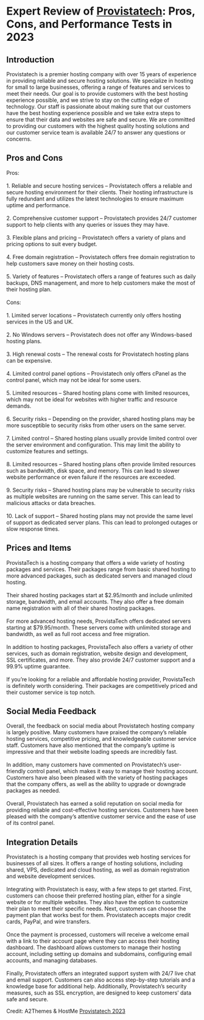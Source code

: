 <h1>Expert Review of <a href="https://a2themes.com/provistatech-reviews">Provistatech</a>: Pros, Cons, and Performance Tests in 2023</h1>
<h2>Introduction</h2>
Provistatech is a premier hosting company with over 15 years of experience in providing reliable and secure hosting solutions. We specialize in hosting for small to large businesses, offering a range of features and services to meet their needs. Our goal is to provide customers with the best hosting experience possible, and we strive to stay on the cutting edge of technology. Our staff is passionate about making sure that our customers have the best hosting experience possible and we take extra steps to ensure that their data and websites are safe and secure. We are committed to providing our customers with the highest quality hosting solutions and our customer service team is available 24/7 to answer any questions or concerns.
<h2>Pros and Cons</h2>
Pros:<br><br>1. Reliable and secure hosting services – Provistatech offers a reliable and secure hosting environment for their clients. Their hosting infrastructure is fully redundant and utilizes the latest technologies to ensure maximum uptime and performance.<br><br>2. Comprehensive customer support – Provistatech provides 24/7 customer support to help clients with any queries or issues they may have.<br><br>3. Flexible plans and pricing – Provistatech offers a variety of plans and pricing options to suit every budget.<br><br>4. Free domain registration – Provistatech offers free domain registration to help customers save money on their hosting costs.<br><br>5. Variety of features – Provistatech offers a range of features such as daily backups, DNS management, and more to help customers make the most of their hosting plan.<br><br>Cons:<br><br>1. Limited server locations – Provistatech currently only offers hosting services in the US and UK.<br><br>2. No Windows servers – Provistatech does not offer any Windows-based hosting plans.<br><br>3. High renewal costs – The renewal costs for Provistatech hosting plans can be expensive.<br><br>4. Limited control panel options – Provistatech only offers cPanel as the control panel, which may not be ideal for some users.<br><br>5. Limited resources – Shared hosting plans come with limited resources, which may not be ideal for websites with higher traffic and resource demands.<br><br>6. Security risks – Depending on the provider, shared hosting plans may be more susceptible to security risks from other users on the same server.<br><br>7. Limited control – Shared hosting plans usually provide limited control over the server environment and configuration. This may limit the ability to customize features and settings.<br><br>8. Limited resources – Shared hosting plans often provide limited resources such as bandwidth, disk space, and memory. This can lead to slower website performance or even failure if the resources are exceeded.<br><br>9. Security risks – Shared hosting plans may be vulnerable to security risks as multiple websites are running on the same server. This can lead to malicious attacks or data breaches.<br><br>10. Lack of support – Shared hosting plans may not provide the same level of support as dedicated server plans. This can lead to prolonged outages or slow response times.
<h2>Prices and Items</h2>
ProvistaTech is a hosting company that offers a wide variety of hosting packages and services. Their packages range from basic shared hosting to more advanced packages, such as dedicated servers and managed cloud hosting. <br><br>Their shared hosting packages start at $2.95/month and include unlimited storage, bandwidth, and email accounts. They also offer a free domain name registration with all of their shared hosting packages. <br><br>For more advanced hosting needs, ProvistaTech offers dedicated servers starting at $79.95/month. These servers come with unlimited storage and bandwidth, as well as full root access and free migration. <br><br>In addition to hosting packages, ProvistaTech also offers a variety of other services, such as domain registration, website design and development, SSL certificates, and more. They also provide 24/7 customer support and a 99.9% uptime guarantee. <br><br>If you’re looking for a reliable and affordable hosting provider, ProvistaTech is definitely worth considering. Their packages are competitively priced and their customer service is top notch.
<h2>Social Media Feedback</h2>
Overall, the feedback on social media about Provistatech hosting company is largely positive. Many customers have praised the company’s reliable hosting services, competitive pricing, and knowledgeable customer service staff. Customers have also mentioned that the company’s uptime is impressive and that their website loading speeds are incredibly fast.<br><br>In addition, many customers have commented on Provistatech’s user-friendly control panel, which makes it easy to manage their hosting account. Customers have also been pleased with the variety of hosting packages that the company offers, as well as the ability to upgrade or downgrade packages as needed.<br><br>Overall, Provistatech has earned a solid reputation on social media for providing reliable and cost-effective hosting services. Customers have been pleased with the company’s attentive customer service and the ease of use of its control panel.
<h2>Integration Details</h2>
Provistatech is a hosting company that provides web hosting services for businesses of all sizes. It offers a range of hosting solutions, including shared, VPS, dedicated and cloud hosting, as well as domain registration and website development services.<br><br>Integrating with Provistatech is easy, with a few steps to get started. First, customers can choose their preferred hosting plan, either for a single website or for multiple websites. They also have the option to customize their plan to meet their specific needs. Next, customers can choose the payment plan that works best for them. Provistatech accepts major credit cards, PayPal, and wire transfers.<br><br>Once the payment is processed, customers will receive a welcome email with a link to their account page where they can access their hosting dashboard. The dashboard allows customers to manage their hosting account, including setting up domains and subdomains, configuring email accounts, and managing databases.<br><br>Finally, Provistatech offers an integrated support system with 24/7 live chat and email support. Customers can also access step-by-step tutorials and a knowledge base for additional help. Additionally, Provistatech’s security measures, such as SSL encryption, are designed to keep customers’ data safe and secure.
<p>Credit: A2Themes & HostMe <a href="https://a2themes.com/provistatech-reviews">Provistatech 2023</a></p>